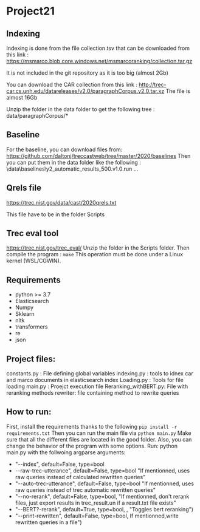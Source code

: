 # Project21

## Indexing

Indexing is done from the file collection.tsv that can be downloaded from this link :
https://msmarco.blob.core.windows.net/msmarcoranking/collection.tar.gz

It is not included in the git repository as it is too big (almost 2Gb)

You can download the CAR collection from this link :
http://trec-car.cs.unh.edu/datareleases/v2.0/paragraphCorpus.v2.0.tar.xz
The file is almost 16Gb

Unzip the folder in the data folder to get the following tree :
data/paragraphCorpus/*

## Baseline 

For the baseline, you can download files from:
https://github.com/daltonj/treccastweb/tree/master/2020/baselines
Then you can put them in the data folder like the following :
\data\baselines\y2_automatic_results_500.v1.0.run
...


## Qrels file

https://trec.nist.gov/data/cast/2020qrels.txt

This file have to be in the folder Scripts

## Trec eval tool

https://trec.nist.gov/trec_eval/
Unzip the folder in the Scripts folder.
Then compile the program : ```make``` 
This operation must be done under a Linux kernel (WSL/CGWIN).

## Requirements
* python >= 3.7
* Elasticsearch
* Numpy
* Sklearn
* nltk
* transformers
* re
* json


## Project files:
constants.py : File defining global variables
indexing.py : tools to idnex car and marco documents in elasticsearch index
Loading.py : Tools for file loading
main.py : Proejct execution file
Reranking_withBERT.py: File with reranking methods
rewriter: file containing method to rewrite queries


## How to run: 
First, install the requirements thanks to the following ```pip install -r requirements.txt``` 
Then you can run the main file via ```python main.py```
Make sure that all the different files are located in the good folder.
Also, you can change the behavior of the program with some options.
Run: python main.py 
with the follwoing argparse arguments: 
   * "--index", default=False, type=bool
   * --raw-trec-utterance", default=False, type=bool "If mentionned, uses raw queries instead of calculated rewritten queries"
   * "--auto-trec-utterance", default=False,  type=bool "If mentionned, uses raw queries instead of trec automatic rewritten queries"
   * "--no-rerank", default=False, type=bool,  "If mentionned, don't rerank files, just export results in trec_result.un if a result.txt file exists"
   * "--BERT?-rerank", default=True, type=bool, , "Toggles bert reranking")
   * "--print-rewritten", default=False, type=bool, If mentionned,write rewritten queries in a file")

